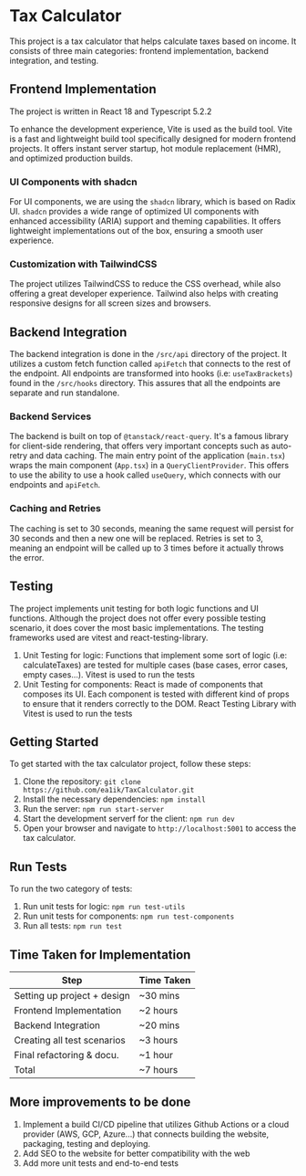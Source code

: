 # Tax Calculator

This project is a tax calculator that helps calculate taxes based on income. It consists of three main categories: frontend implementation, backend integration, and testing.

## Frontend Implementation

The project is written in React 18 and Typescript 5.2.2

To enhance the development experience, Vite is used as the build tool. Vite is a fast and lightweight build tool specifically designed for modern frontend projects. It offers instant server startup, hot module replacement (HMR), and optimized production builds.

### UI Components with shadcn

For UI components, we are using the `shadcn` library, which is based on Radix UI. `shadcn` provides a wide range of optimized UI components with enhanced accessibility (ARIA) support and theming capabilities. It offers lightweight implementations out of the box, ensuring a smooth user experience.

### Customization with TailwindCSS

The project utilizes TailwindCSS to reduce the CSS overhead, while also offering a great developer experience. Tailwind also helps with creating responsive designs for all screen sizes and browsers.

## Backend Integration

The backend integration is done in the `/src/api` directory of the project. It utilizes a custom fetch function called `apiFetch` that connects to the rest of the endpoint.
All endpoints are transformed into hooks (i.e: `useTaxBrackets`) found in the `/src/hooks` directory. This assures that all the endpoints are separate and run standalone.

### Backend Services

The backend is built on top of `@tanstack/react-query`. It's a famous library for client-side rendering, that offers very important concepts such as auto-retry and data caching. The main entry point of the application (`main.tsx`) wraps the main component (`App.tsx`) in a `QueryClientProvider`. This offers to use the ability to use a hook called `useQuery`, which connects with our endpoints and `apiFetch`.

### Caching and Retries

The caching is set to 30 seconds, meaning the same request will persist for 30 seconds and then a new one will be replaced. Retries is set to 3, meaning an endpoint will be called up to 3 times before it actually throws the error.

## Testing

The project implements unit testing for both logic functions and UI functions.
Although the project does not offer every possible testing scenario, it does cover the most basic implementations. The testing frameworks used are vitest and react-testing-library.

1. Unit Testing for logic: Functions that implement some sort of logic (i.e: calculateTaxes) are tested for multiple cases (base cases, error cases, empty cases...).
   Vitest is used to run the tests
2. Unit Testing for components: React is made of components that composes its UI. Each component is tested with different kind of props to ensure that it renders correctly to the DOM. React Testing Library with Vitest is used to run the tests

## Getting Started

To get started with the tax calculator project, follow these steps:

1. Clone the repository: `git clone https://github.com/ea1ik/TaxCalculator.git`
2. Install the necessary dependencies: `npm install`
3. Run the server: `npm run start-server`
4. Start the development serverf for the client: `npm run dev`
5. Open your browser and navigate to `http://localhost:5001` to access the tax calculator.

## Run Tests

To run the two category of tests:

1. Run unit tests for logic: `npm run test-utils`
2. Run unit tests for components: `npm run test-components`
3. Run all tests: `npm run test`

## Time Taken for Implementation

| Step                        | Time Taken |
| --------------------------- | ---------- |
| Setting up project + design | ~30 mins   |
| Frontend Implementation     | ~2 hours   |
| Backend Integration         | ~20 mins   |
| Creating all test scenarios | ~3 hours   |
| Final refactoring & docu.   | ~1 hour    |
| Total                       | ~7 hours   |

## More improvements to be done

1. Implement a build CI/CD pipeline that utilizes Github Actions or a cloud provider (AWS, GCP, Azure...) that connects building the website, packaging, testing and deploying.
2. Add SEO to the website for better compatibility with the web
3. Add more unit tests and end-to-end tests
